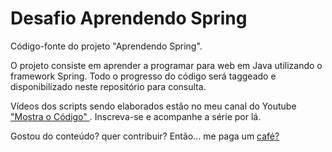 # Desafio Aprendendo Spring
Código-fonte do projeto "Aprendendo Spring".

O projeto consiste em aprender a programar para web em Java utilizando o framework Spring.
Todo o progresso do código será taggeado e disponibilizado neste repositório para consulta.

Vídeos dos scripts sendo elaborados estão no meu canal do Youtube <a href="https://www.youtube.com/channel/UCCV0DQO_W6WCwThwX7UkUsQ" target="_blank">"Mostra o Código" </a>. Inscreva-se e acompanhe a série por lá.

Gostou do conteúdo? quer contribuir? Então... me paga um <a href="https://pag.ae/bltNksv" target="_blank">café?</a>
